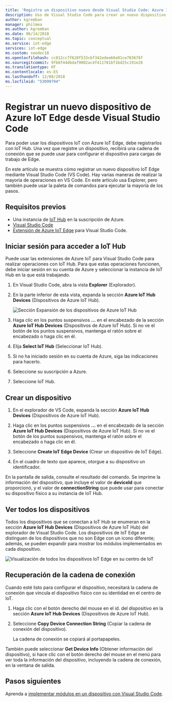 ```yaml
---
title: 'Registre un dispositivo nuevo desde Visual Studio Code: Azure IoT Edge | Microsoft Docs'
description: Uso de Visual Studio Code para crear un nuevo dispositivo IoT Edge en Azure IoT Edge y recuperar la cadena de conexión
author: kgremban
manager: philmea
ms.author: kgremban
ms.date: 06/14/2018
ms.topic: conceptual
ms.service: iot-edge
services: iot-edge
ms.custom: seodec18
ms.openlocfilehash: cc812cc7f628f533cbf342edee66e01ce703678f
ms.sourcegitcommit: 9fb6f44dbdaf9002ac4f411781bf1bd25c191e26
ms.translationtype: HT
ms.contentlocale: es-ES
ms.lasthandoff: 12/08/2018
ms.locfileid: "53099794"
---
```

# <a name="register-a-new-azure-iot-edge-device-from-visual-studio-code"></a>Registrar un nuevo dispositivo de Azure IoT Edge desde Visual Studio Code

Para poder usar los dispositivos IoT con Azure IoT Edge, debe registrarlos con IoT Hub. Una vez que registre un dispositivo, recibirá una cadena de conexión que se puede usar para configurar el dispositivo para cargas de trabajo de Edge. 

En este artículo se muestra cómo registrar un nuevo dispositivo IoT Edge mediante Visual Studio Code (VS Code). Hay varias maneras de realizar la mayoría de operaciones en VS Code. En este artículo usa Explorer, pero también puede usar la paleta de comandos para ejecutar la mayoría de los pasos. 

## <a name="prerequisites"></a>Requisitos previos

* Una instancia de [IoT Hub](../iot-hub/iot-hub-create-through-portal.md) en la suscripción de Azure.
* [Visual Studio Code](https://code.visualstudio.com/) 
* [Extensión de Azure IoT Edge](https://marketplace.visualstudio.com/items?itemName=vsciot-vscode.azure-iot-edge) para Visual Studio Code.

## <a name="sign-in-to-access-your-iot-hub"></a>Iniciar sesión para acceder a IoT Hub

Puede usar las extensiones de Azure IoT para Visual Studio Code para realizar operaciones con IoT Hub. Para que estas operaciones funcionen, debe iniciar sesión en su cuenta de Azure y seleccionar la instancia de IoT Hub en la que está trabajando.

1. En Visual Studio Code, abra la vista **Explorer** (Explorador).

2. En la parte inferior de esta vista, expanda la sección **Azure IoT Hub Devices** (Dispositivos de Azure IoT Hub). 

   ![Sección Expansión de los dispositivos de Azure IoT Hub](./media/how-to-register-device-vscode/azure-iot-hub-devices.png)

3. Haga clic en los puntos suspensivos **...** en el encabezado de la sección **Azure IoT Hub Devices** (Dispositivos de Azure IoT Hub). Si no ve el botón de los puntos suspensivos, mantenga el ratón sobre el encabezado o haga clic en él. 

4. Elija **Select IoT Hub** (Seleccionar IoT Hub).

5. Si no ha iniciado sesión en su cuenta de Azure, siga las indicaciones para hacerlo. 

6. Seleccione su suscripción a Azure. 

7. Seleccione IoT Hub. 

## <a name="create-a-device"></a>Crear un dispositivo

1. En el explorador de VS Code, expanda la sección **Azure IoT Hub Devices** (Dispositivos de Azure IoT Hub). 

2. Haga clic en los puntos suspensivos **...** en el encabezado de la sección **Azure IoT Hub Devices** (Dispositivos de Azure IoT Hub). Si no ve el botón de los puntos suspensivos, mantenga el ratón sobre el encabezado o haga clic en él. 

3. Seleccione **Create IoT Edge Device** (Crear un dispositivo de IoT Edge). 

4. En el cuadro de texto que aparece, otorgue a su dispositivo un identificador. 

En la pantalla de salida, consulte el resultado del comando. Se imprime la información del dispositivo, que incluye el valor de **deviceId** que proporcionó, y el valor de **connectionString** que puede usar para conectar su dispositivo físico a su instancia de IoT Hub. 

## <a name="view-all-devices"></a>Ver todos los dispositivos

Todos los dispositivos que se conectan a IoT Hub se enumeran en la sección **Azure IoT Hub Devices** (Dispositivos de Azure IoT Hub) del explorador de Visual Studio Code. Los dispositivos de IoT Edge se distinguen de los dispositivos que no son Edge con un icono diferente; además, se pueden expandir para mostrar los módulos implementados en cada dispositivo. 

   ![Visualización de todos los dispositivos IoT Edge en su centro de IoT](./media/how-to-register-device-vscode/view-devices.png)

## <a name="retrieve-the-connection-string"></a>Recuperación de la cadena de conexión

Cuando esté listo para configurar el dispositivo, necesitará la cadena de conexión que vincula el dispositivo físico con su identidad en el centro de IoT.

1. Haga clic con el botón derecho del mouse en el id. del dispositivo en la sección **Azure IoT Hub Devices** (Dispositivos de Azure IoT Hub). 
2. Seleccione **Copy Device Connection String** (Copiar la cadena de conexión del dispositivo).

   La cadena de conexión se copiará al portapapeles. 

También puede seleccionar **Get Device Info** (Obtener información del dispositivo), si hace clic con el botón derecho del mouse en el menú para ver toda la información del dispositivo, incluyendo la cadena de conexión, en la ventana de salida. 


## <a name="next-steps"></a>Pasos siguientes

Aprenda a [implementar módulos en un dispositivo con Visual Studio Code](how-to-deploy-modules-vscode.md).
